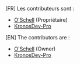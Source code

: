 [FR]
Les contributeurs sont :
  - [O'Schell](https://github.com/O-Schell) (Propriétaire)
  - [KronosDev-Pro](https://github.com/KronosDev-Pro)

[EN]
The contributors are :
  - [O'Schell](https://github.com/O-Schell) (Owner)
  - [KronosDev-Pro](https://github.com/KronosDev-Pro)
